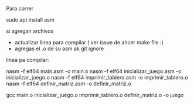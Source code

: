 Para correr

sudo apt install asm

si agregan archivos
- actualizar linea para compilar ( ver issue de ahcer make file :)
- agregas el .o de su asm ak git ignore

línea pa compilar:

nasm -f elf64 main.asm -o main.o
nasm -f elf64 inicializar_juego.asm -o inicializar_juego.o
nasm -f elf64 imprimir_tablero.asm -o imprimir_tablero.o
nasm -f elf64 definir_matriz.asm -o definir_matriz.o


gcc main.o inicializar_juego.o imprimir_tablero.o definir_matriz.o -o juego
